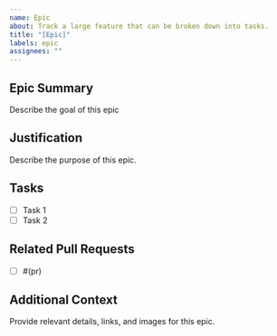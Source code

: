 ```yaml
---
name: Epic
about: Track a large feature that can be broken down into tasks.
title: "[Epic]"
labels: epic
assignees: ""
---
```


## Epic Summary

Describe the goal of this epic

## Justification

Describe the purpose of this epic.

## Tasks

- [ ] Task 1
- [ ] Task 2

## Related Pull Requests

- [ ] #(pr)

## Additional Context

Provide relevant details, links, and images for this epic.
